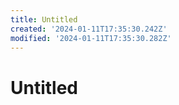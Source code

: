 ```yaml
---
title: Untitled
created: '2024-01-11T17:35:30.242Z'
modified: '2024-01-11T17:35:30.282Z'
---
```


# Untitled

